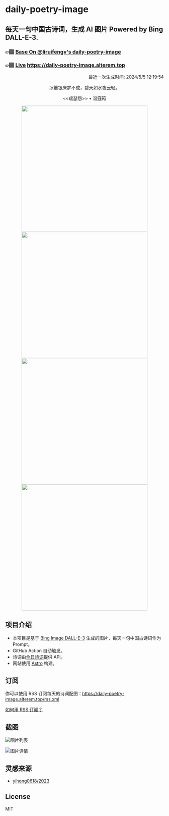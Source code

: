 
# daily-poetry-image

## 每天一句中国古诗词，生成 AI 图片 Powered by Bing DALL-E-3.

### 👉🏽 [Base On @liruifengv's daily-poetry-image](https://github.com/liruifengv/daily-poetry-image)

### 👉🏽 [Live](https://daily-poetry-image.alterem.top/) https://daily-poetry-image.alterem.top

<p align="right">
  最近一次生成时间: 2024/5/5 12:19:54
</p>
<p align="center">
冰簟银床梦不成，碧天如水夜云轻。
</p>
<p align="center">
<<瑶瑟怨>> • 温庭筠
</p>
<p align="center">
<img src="https://tse4.mm.bing.net/th/id/OIG4.5D9WE1KRpMlX.0GqlZ09" height="400" width="400" />
<img src="https://tse3.mm.bing.net/th/id/OIG4.K.JbX_rAatcQqxhuimNK" height="400" width="400" />
<img src="https://tse2.mm.bing.net/th/id/OIG4.gyAbpLTmU78LnuF1Uqr8" height="400" width="400" />
<img src="https://tse4.mm.bing.net/th/id/OIG4.UN7SHm2aNj3q3Ik3tVJ9" height="400" width="400" />
</p>

## 项目介绍

-   本项目是基于 [Bing Image DALL-E-3](https://www.bing.com/images/create) 生成的图片，每天一句中国古诗词作为 Prompt。
-   GitHub Action 自动触发。
-   诗词由[今日诗词](https://www.jinrishici.com/)提供 API。
-   网站使用 [Astro](https://astro.build) 构建。

## 订阅

你可以使用 RSS 订阅每天的诗词配图：https://daily-poetry-image.alterem.top/rss.xml

[如何用 RSS 订阅？](https://zhuanlan.zhihu.com/p/55026716)

## 截图

![图片列表](./screenshots/Snipaste_2023-12-28_21-00-26.png)

![图片详情](./screenshots/Snipaste_2023-12-28_21-00-53.png)

## 灵感来源

-   [yihong0618/2023](https://github.com/yihong0618/2023)

## License

MIT
